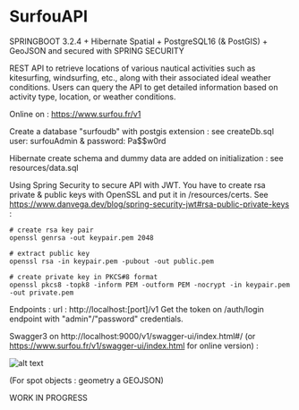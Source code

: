 # SurfouAPI

SPRINGBOOT 3.2.4 + Hibernate Spatial + PostgreSQL16 (& PostGIS) + GeoJSON
and secured with SPRING SECURITY

REST API to retrieve locations of various nautical activities such as kitesurfing, windsurfing, etc., along with their associated ideal weather conditions. Users can query the API to get detailed information based on activity type, location, or weather conditions.

Online on : https://www.surfou.fr/v1

Create a database "surfoudb" with postgis extension : see createDb.sql
user: surfouAdmin & password: Pa$$w0rd

Hibernate create schema and dummy data are added on initialization : see resources/data.sql


Using Spring Security to secure API with JWT. You have to create rsa private & public keys with OpenSSL and put it in /resources/certs. See https://www.danvega.dev/blog/spring-security-jwt#rsa-public-private-keys :
```
# create rsa key pair
openssl genrsa -out keypair.pem 2048

# extract public key
openssl rsa -in keypair.pem -pubout -out public.pem

# create private key in PKCS#8 format
openssl pkcs8 -topk8 -inform PEM -outform PEM -nocrypt -in keypair.pem -out private.pem
````

Endpoints :
url : http://localhost:[port]/v1
Get the token on /auth/login endpoint with "admin"/"password" credentials.

Swagger3 on http://localhost:9000/v1/swagger-ui/index.html#/ (or https://www.surfou.fr/v1/swagger-ui/index.html for online version) :

![alt text](image.png)

(For spot objects : geometry a GEOJSON)

WORK IN PROGRESS 

